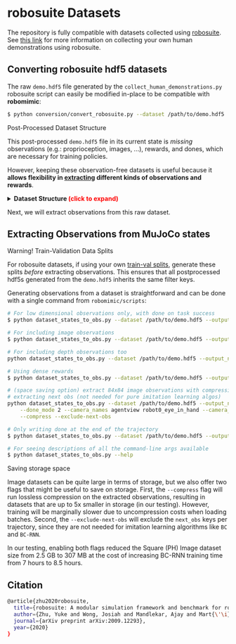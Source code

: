 # robosuite Datasets

The repository is fully compatible with datasets collected using [robosuite](https://robosuite.ai/). See [this link](https://robosuite.ai/docs/algorithms/demonstrations.html) for more information on collecting your own human demonstrations using robosuite. 

## Converting robosuite hdf5 datasets

The raw `demo.hdf5` file generated by the `collect_human_demonstrations.py` robosuite script can easily be modified in-place to be compatible with **robomimic**:

```sh
$ python conversion/convert_robosuite.py --dataset /path/to/demo.hdf5
```

<div class="admonition info">
<p class="admonition-title">Post-Processed Dataset Structure</p>

This post-processed `demo.hdf5` file in its current state is _missing_ observations (e.g.: proprioception, images, ...), rewards, and dones, which are necessary for training policies.

However, keeping these observation-free datasets is useful because it **allows flexibility in [extracting](robosuite.md#extracting-observations-from-mujoco-states) different kinds of observations and rewards**.

<details>
  <summary><b>Dataset Structure <span style="color:red;">(click to expand)</span></b></summary>
<p>

- `data` (group)

  - `total` (attribute) - number of state-action samples in the dataset

  - `env_args` (attribute) - a json string that contains metadata on the environment and relevant arguments used for collecting data

  - `demo_0` (group) - group for the first demonstration (every demonstration has a group)

    - `num_samples` (attribute) - the number of state-action samples in this trajectory
    - `model_file` (attribute) - the xml string corresponding to the MJCF MuJoCo model
    - `states` (dataset) - flattened raw MuJoCo states, ordered by time
    - `actions` (dataset) - environment actions, ordered by time

  - `demo_1` (group) - group for the second demonstration

    ...
</p>
</details>

</div>


Next, we will extract observations from this raw dataset.


## Extracting Observations from MuJoCo states

<div class="admonition warning">
<p class="admonition-title">Warning! Train-Validation Data Splits</p>

For robosuite datasets, if using your own [train-val splits](overview.md#filter-keys), generate these splits _before_ extracting observations. This ensures that all postprocessed hdf5s generated from the `demo.hdf5` inherits the same filter keys.

</div>

Generating observations from a dataset is straightforward and can be done with a single command from `robomimic/scripts`:

```sh
# For low dimensional observations only, with done on task success
$ python dataset_states_to_obs.py --dataset /path/to/demo.hdf5 --output_name low_dim.hdf5 --done_mode 2

# For including image observations
$ python dataset_states_to_obs.py --dataset /path/to/demo.hdf5 --output_name image.hdf5 --done_mode 2 --camera_names agentview robot0_eye_in_hand --camera_height 84 --camera_width 84

# For including depth observations too
python dataset_states_to_obs.py --dataset /path/to/demo.hdf5 --output_name depth.hdf5 --done_mode 2 --camera_names agentview robot0_eye_in_hand --camera_height 84 --camera_width 84 --depth

# Using dense rewards
$ python dataset_states_to_obs.py --dataset /path/to/demo.hdf5 --output_name image_dense.hdf5 --done_mode 2 --dense --camera_names agentview robot0_eye_in_hand --camera_height 84 --camera_width 84

# (space saving option) extract 84x84 image observations with compression and without 
# extracting next obs (not needed for pure imitation learning algos)
python dataset_states_to_obs.py --dataset /path/to/demo.hdf5 --output_name image.hdf5 \
    --done_mode 2 --camera_names agentview robot0_eye_in_hand --camera_height 84 --camera_width 84 \
    --compress --exclude-next-obs

# Only writing done at the end of the trajectory
$ python dataset_states_to_obs.py --dataset /path/to/demo.hdf5 --output_name image_done_1.hdf5 --done_mode 1 --camera_names agentview robot0_eye_in_hand --camera_height 84 --camera_width 84

# For seeing descriptions of all the command-line args available
$ python dataset_states_to_obs.py --help
```

<div class="admonition tip">
<p class="admonition-title">Saving storage space</p>

Image datasets can be quite large in terms of storage, but we also offer two flags that might be useful to save on storage. First, the `--compress` flag will run lossless compression on the extracted observations, resulting in datasets that are up to 5x smaller in storage (in our testing). However, training will be marginally slower due to uncompression costs when loading batches. Second, the `--exclude-next-obs` will exclude the `next_obs` keys per trajectory, since they are not needed for imitation learning algorithms like `BC` and `BC-RNN`.

In our testing, enabling both flags reduced the Square (PH) Image dataset size from 2.5 GB to 307 MB at the cost of increasing BC-RNN training time from 7 hours to 8.5 hours.
</div>

## Citation
```sh
@article{zhu2020robosuite,
  title={robosuite: A modular simulation framework and benchmark for robot learning},
  author={Zhu, Yuke and Wong, Josiah and Mandlekar, Ajay and Mart{\'\i}n-Mart{\'\i}n, Roberto and Joshi, Abhishek and Nasiriany, Soroush and Zhu, Yifeng},
  journal={arXiv preprint arXiv:2009.12293},
  year={2020}
}
```